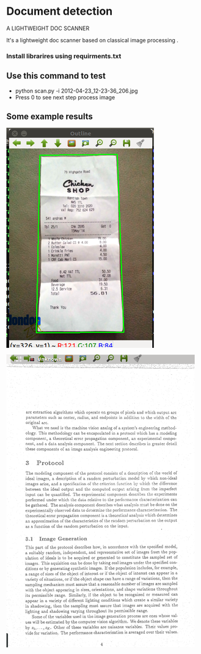 # Document detection
A LIGHTWEIGHT DOC SCANNER

It's a lightweight doc scanner based on classical image processing .

### Install librarires using requirments.txt


## Use this command to test 
- python scan.py -i 2012-04-23_12-23-36_206.jpg
- Press 0 to see next step process image 

## Some example results

![Alt text](results/conture.png?raw=true "edges of document")

![Alt text](results/processed.png?raw=true "processed document")



